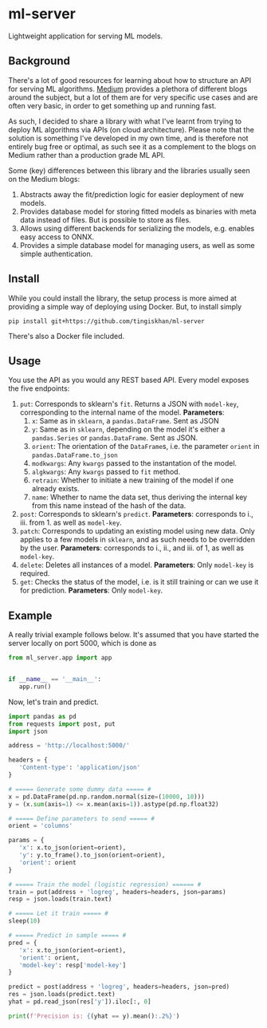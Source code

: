 # ml-server
Lightweight application for serving ML models.

## Background
There's a lot of good resources for learning about how to structure an API for serving ML algorithms. [Medium](https://medium.com/) provides a plethora of different blogs around the subject, but a lot of them are for very specific use cases and are often very basic, in order to get something up and running fast. 

As such, I decided to share a library with what I've learnt from trying to deploy ML algorithms via APIs (on cloud architecture). Please note that the solution is something I've developed in my own time, and is therefore not entirely bug free or optimal, as such see it as a complement to the blogs on Medium rather than a production grade ML API.

Some (key) differences between this library and the libraries usually seen on the Medium blogs:
1. Abstracts away the fit/prediction logic for easier deployment of new models. 
2. Provides database model for storing fitted models as binaries with meta data instead of files. But is possible to store as files.
3. Allows using different backends for serializing the models, e.g. enables easy access to ONNX.
4. Provides a simple database model for managing users, as well as some simple authentication.

## Install
While you could install the library, the setup process is more aimed at providing a simple way of deploying using Docker. But, to install simply
```
pip install git+https://github.com/tingiskhan/ml-server
```
There's also a Docker file included.

## Usage
You use the API as you would any REST based API. Every model exposes the five endpoints:
 1. `put`: Corresponds to sklearn's `fit`. Returns a JSON with `model-key`, corresponding to the internal name of the model. **Parameters**:
     1. `x`: Same as in `sklearn`, a `pandas.DataFrame`. Sent as JSON
     2. `y`: Same as in `sklearn`, depending on the model it's either a `pandas.Series` or `pandas.DataFrame`. Sent as JSON.
     3. `orient`: The orientation of the `DataFrame`s, i.e. the parameter `orient` in `pandas.DataFrame.to_json`
     4. `modkwargs`: Any `kwargs` passed to the instantation of the model.
     5. `algkwargs`: Any `kwargs` passed to `fit` method.
     6. `retrain`: Whether to initiate a new training of the model if one already exists.
     7. `name`: Whether to name the data set, thus deriving the internal key from this name instead of the hash of the data.  
 2. `post`: Corresponds to sklearn's `predict`. **Parameters**: corresponds to i., iii. from 1. as well as `model-key`.       
 3. `patch`: Corresponds to updating an existing model using new data. Only applies to a few models in `sklearn`, and as such needs to be overridden by the user. **Parameters**: corresponds to i., ii., and iii. of 1, as well as `model-key`.
 4. `delete`: Deletes all instances of a model. **Parameters**: Only `model-key` is required.
 5. `get`: Checks the status of the model, i.e. is it still training or can we use it for prediction. **Parameters**: Only `model-key`.
 
 ## Example
 A really trivial example follows below. It's assumed that you have started the server locally on port 5000, which is done as 
 ```python
 from ml_server.app import app


if __name__ == '__main__':
    app.run()
 ```
 
 Now, let's train and predict.
 
 ```python
import pandas as pd
from requests import post, put
import json

address = 'http://localhost:5000/'

headers = {
    'Content-type': 'application/json'
}

# ===== Generate some dummy data ===== #
x = pd.DataFrame(pd.np.random.normal(size=(10000, 10)))
y = (x.sum(axis=1) <= x.mean(axis=1)).astype(pd.np.float32)

# ===== Define parameters to send ===== #
orient = 'columns'

params = {
    'x': x.to_json(orient=orient),
    'y': y.to_frame().to_json(orient=orient),
    'orient': orient
}

# ===== Train the model (logistic regression) ====== #
train = put(address + 'logreg', headers=headers, json=params)
resp = json.loads(train.text)

# ===== Let it train ===== #
sleep(10)

# ===== Predict in sample ===== #
pred = {
    'x': x.to_json(orient=orient),
    'orient': orient,
    'model-key': resp['model-key']
}

predict = post(address + 'logreg', headers=headers, json=pred)
res = json.loads(predict.text)
yhat = pd.read_json(res['y']).iloc[:, 0]

print(f'Precision is: {(yhat == y).mean():.2%}')
 ```
